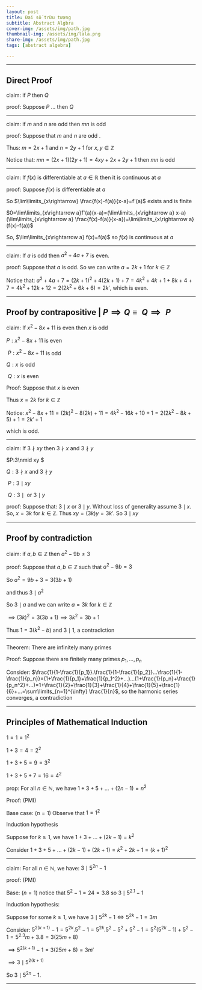 ```yaml
---
layout: post
title: Đại số trừu tượng 
subtitle: Abstract Algbra
cover-img: /assets/img/path.jpg
thumbnail-img: /assets/img/lala.png
share-img: /assets/img/path.jpg
tags: [abstract algebra]

---
```



<style TYPE="text/css">
code.has-jax {font: inherit; font-size: 100%; background: inherit; border: inherit;}
</style>
<script type="text/x-mathjax-config">
MathJax.Hub.Config({
    tex2jax: {
        inlineMath: [['$','$'], ['\\(','\\)']],
        skipTags: ['script', 'noscript', 'style', 'textarea', 'pre'] // removed 'code' entry
    }
});
MathJax.Hub.Queue(function() {
    var all = MathJax.Hub.getAllJax(), i;
    for(i = 0; i < all.length; i += 1) {
        all[i].SourceElement().parentNode.className += ' has-jax';
    }
});
</script>
<script type="text/javascript" src="https://cdnjs.cloudflare.com/ajax/libs/mathjax/2.7.4/MathJax.js?config=TeX-AMS_HTML-full"></script>

----------------

## Direct Proof

claim: if $P$ then $Q$

proof: Suppose $P$ ... then $Q$

------------------

claim: if $m$ and $n$ are odd then $mn$ is odd

proof: Suppose that $m$ and $n$ are odd . 

Thus: $m=2x+1$ and $n=2y+1$ for $x,y\in \mathbb{Z}$

Notice that: $mn=(2x+1)(2y+1) = 4xy+2x+2y+1$ then $mn$ is odd 

----------------------

claim: If $f(x)$ is differentiable at $a\in \mathbb{R}$ then it is continuous at $a$

proof: Suppose $f(x)$ is differentiable at $a$ 

So $\lim\limits_{x\rightarrow} \frac{f(x)-f(a)}{x-a}=f'(a)$ exists and is finite

$0=\lim\limits_{x\rightarrow a}f'(a)(x-a)=(\lim\limits_{x\rightarrow a} x-a)(\lim\limits_{x\rightarrow a} \frac{f(x)-f(a)}{x-a})=\lim\limits_{x\rightarrow a} (f(x)-f(a))$

So, $\lim\limits_{x\rightarrow a} f(x)=f(a)$ so $f(x)$ is continuous at $a$

-----------------------

claim: If $a$ is odd then $a^2+4a+7$ is even.

proof: Suppose that $a$ is odd. So we can write $a=2k+1$ for $k\in \mathbb{Z}$

Notice that: $a^2+4a+7=(2k+1)^2+4(2k+1)+7=4k^2+4k+1+8k+4+7=4k^2+12k+12=2(2k^2+6k+6)=2k'$, which is even.

-----------------------

## Proof by contrapositive  | $P\implies Q \equiv \text{~}Q \implies\text{~}P$

claim: If $x^2-8x+11$ is even then $x$ is odd

$P:x^2-8x+11$ is even

$\text{~}P: x^2-8x+11$ is odd

$Q: x$ is odd

$\text{~}Q: x$ is even

Proof: Suppose that $x$ is even 

Thus $x=2k$ for $k\in \mathbb{Z}$

Notice: $x^2-8x+11=(2k)^2-8(2k)+11=4k^2-16k+10+1=2(2k^2-8k+5)+1=2k'+1$

which is odd. 


------------------------

claim: If 	$3\nmid xy$ then $3 \nmid x$ and $3 \nmid y$

$P:3\nmid xy $

$Q:3\nmid x\text{ and } 3\nmid y$

$\text{~}P:3\mid xy$

$\text{~}Q:3\mid \text{ or } 3\mid y$ 

proof: Suppose that: $3\mid x \text{ or }3\mid y$. Without loss of generality assume $3\mid x$. So, $x=3k$ for $k\in \mathbb{Z}$. Thus $xy=(3k)y=3k'$. So $3 \mid xy$

----------------------------

## Proof by contradiction

claim: if $a,b\in \mathbb{Z}$ then $a^2-9b\ne 3$

proof: Suppose that $a,b\in \mathbb{Z}$ such that $a^2-9b=3$

So $a^2=9b+3=3(3b+1)$

and thus $3\mid a^2$

So $3\mid a$ and we can write $a=3k$ for $k\in \mathbb{Z}$ 

$\implies (3k)^2=3(3b+1)\implies 3k^2=3b+1$

Thus $1=3(k^2-b)$ and $3\mid 1$, a contradiction

-----------------------------

Theorem: There are infinitely many primes

Proof: Suppose there are finitely many primes $p_1,...,p_n$

Consider: $\frac{1}{1-\frac{1}{p_1}}.\frac{1}{1-\frac{1}{p_2}}...\frac{1}{1-\frac{1}{p_n}}=(1+\frac{1}{p_1}+\frac{1}{p_1^2}+...)...(1+\frac{1}{p_n}+\frac{1}{p_n^2}+...)=1+\frac{1}{2}+\frac{1}{3}+\frac{1}{4}+\frac{1}{5}+\frac{1}{6}+...=\sum\limits_{n=1}^{\infty} \frac{1}{n}$, so the harmonic series converges, a contradiction

------------------------------

## Principles of Mathematical Induction 

$1=1=1^2$

$1+3=4=2^2$

$1+3+5=9=3^2$

$1+3+5+7=16=4^2$

prop: For all $n\in \mathbb{N}$, we have $1+3+5+...+(2n-1)=n^2$

Proof: (PMI)

Base case: $(n=1)$ Observe that $1=1^2$

Induction hypothesis

Suppose for $k\ge 1$, we have $1+3+...+(2k-1)=k^2$

Consider $1+3+5+...+(2k-1)+(2k+1)=k^2+2k+1 = (k+1)^2$

-------------------------------------

claim: For all $n\in \mathbb{N}$, we have: $3\mid 5^{2n}-1$

proof: (PMI)

Base: $(n=1)$ notice that $5^2-1=24=3.8$ so $3\mid 5^{2.1}-1$ 

Induction hypothesis: 

Suppose for some $k\ge 1$, we have $3\mid 5^{2k}-1 \iff 5^{2k}-1=3m$

Consider: $5^{2(k+1)}-1=5^{2k}.5^{2}-1=5^{2k}.5^{2}-5^2+5^2-1=5^2(5^{2k}-1)+5^2-1=5^2.3m+3.8=3(25m+8)$

$\implies 5^{2(k+1)}-1=3(25m+8)=3m'$

$\implies 3\mid 5^{2(k+1)}$

So $3\mid 5^{2n}-1$.

--------------------------------------------





